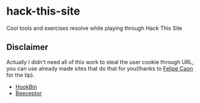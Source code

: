 # hack-this-site
Cool tools and exercises resolve while playing through Hack This Site

## Disclaimer
Actually I didn't need all of this work to steal the user cookie through URL, you can use already made sites that do that for you(thanks to [Felipe Caon](https://github.com/felipecaon) for the tip).
- [HookBin](https://hookbin.com/)
- [Beeceptor](https://beeceptor.com/)
